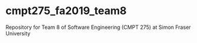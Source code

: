 # cmpt275_fa2019_team8
Repository for Team 8 of Software Engineering (CMPT 275) at Simon Fraser University
